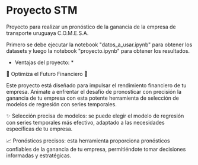 # Proyecto STM
Proyecto para realizar un pronóstico de la ganancia de la empresa de transporte uruguaya C.O.M.E.S.A. 

Primero se debe ejecutar la notebook "datos_a_usar.ipynb" para obtener los datasets y luego la notebook "proyecto.ipynb" para obtener los resultados.

* Ventajas del proyecto: *  

🚀 Optimiza el Futuro Financiero 🚀

Este proyecto está diseñado para impulsar el rendimiento financiero de tu empresa. Animate a enfrentar el desafío de pronosticar con precisión la ganancia de tu empresa con esta potente herramienta de selección de modelos de regresión con series temporales.

✨ Selección precisa de modelos: se puede elegir el modelo de regresión con series temporales más efectivo, adaptado a las necesidades específicas de tu empresa.

📈 Pronósticos precisos: esta herramienta proporciona pronósticos confiables de la ganancia de tu empresa, permitiéndote tomar decisiones informadas y estratégicas.
